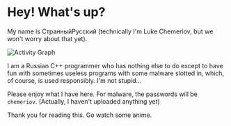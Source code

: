 
# Hey! What's up?

My name is СтранныйРусский (technically I'm Luke Chemeriov, but we won't worry about that yet).


<img alt="Activity Graph" src="https://github-readme-stats.vercel.app/api/top-langs/?username=LukeChemeriov&theme=radical&langs_count=6&layout=compact" />


I am a Russian C++ programmer who has nothing else to do except to have fun with sometimes useless programs with some malware slotted in, which, of course, is used responsibly. I'm not stupid...

Please enjoy what I have here. For malware, the passwords will be `chemeriov`. (Actually, I haven't uploaded anything yet)

Thank you for reading this. Go watch some anime.
